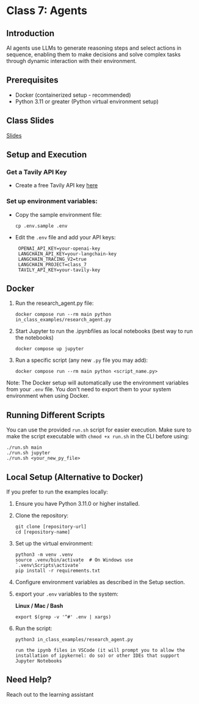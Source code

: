 # Class 7: Agents

## Introduction
AI agents use LLMs to generate reasoning steps and select actions in sequence, enabling them to make decisions and solve complex tasks through dynamic interaction with their environment.

## Prerequisites
- Docker (containerized setup - recommended)
- Python 3.11 or greater (Python virtual environment setup)

## Class Slides
[Slides](https://docs.google.com/presentation/d/1FqktiJf8QOwlFy2abibPuls7iaBdLr9boQbXTMg8P7Y/edit?usp=sharing)

## Setup and Execution

### Get a Tavily API Key
- Create a free Tavily API key [here](https://tavily.com/)

### Set up environment variables:
- Copy the sample environment file:
  ```
  cp .env.sample .env
  ```
- Edit the `.env` file and add your API keys:
  ```
   OPENAI_API_KEY=your-openai-key
   LANGCHAIN_API_KEY=your-langchain-key
   LANGCHAIN_TRACING_V2=true
   LANGCHAIN_PROJECT=class_7
   TAVILY_API_KEY=your-tavily-key
  ```
## Docker
1. Run the research_agent.py file:
   ```
   docker compose run --rm main python in_class_examples/research_agent.py
   ```
2. Start Jupyter to run the .ipynbfiles as local notebooks (best way to run the notebooks)
   ```
   docker compose up jupyter
   ```
3. Run a specific script (any new `.py` file you may add):
   ```
   docker compose run --rm main python <script_name.py>
   ```

Note: The Docker setup will automatically use the environment variables from your `.env` file. You don't need to export them to your system environment when using Docker.

## Running Different Scripts
You can use the provided `run.sh` script for easier execution.
Make sure to make the script executable with `chmod +x run.sh` in the CLI before using:
```
./run.sh main
./run.sh jupyter
./run.sh <your_new_py_file>
```
## Local Setup (Alternative to Docker)
If you prefer to run the examples locally:

1. Ensure you have Python 3.11.0 or higher installed.
2. Clone the repository:
    ```
    git clone [repository-url]
    cd [repository-name]
    ```
3. Set up the virtual environment:
    ```
    python3 -m venv .venv
    source .venv/bin/activate  # On Windows use `.venv\Scripts\activate`
    pip install -r requirements.txt
    ```
4. Configure environment variables as described in the Setup section.
5. export your `.env` variables to the system:

   **Linux / Mac / Bash**
    ```
    export $(grep -v '^#' .env | xargs)
    ```
6. Run the script:
    ```
    python3 in_class_examples/research_agent.py

    run the ipynb files in VSCode (it will prompt you to allow the installation of ipykernel: do so) or other IDEs that support Jupyter Notebooks
    ```

## Need Help?
Reach out to the learning assistant
